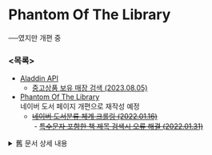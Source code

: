 # Phantom Of The Library

──였지만 개편 중


### \<목록>

- [Aladdin API](/Aladdin)
  - [중고상품 보유 매장 검색 (2023.08.05)](/Aladdin/README.md#중고상품-보유-매장-검색-20230805)
- [Phantom Of The Library](/PhantLib)  
  네이버 도서 페이지 개편으로 재작성 예정
  - [~~네이버 도서분류 체계 크롤링 (2022.01.16)~~](/PhantLib/src/PhantLib#네이버-도서분류-체계-크롤링-20220116)  
  &nbsp;- [~~특수문자 포함한 책 제목 검색시 오류 해결 (2022.01.31)~~](/PhantLib/src/PhantLib#--특수문자-포함한-책-제목-검색시-오류-해결-20220131)


<details>
  <summary>舊 문서 상세 내용</summary>

## Phantom Of The Library란?

- 도서관 대출 이력 데이터에 도서 분류 체계 정보를 추가하여 아래와 같은 집계 표를 얻기 위한 코드입니다.

- 네이버 도서 페이지 개편에 따라 크롤링 관련 코드를 재작성할 예정입니다.

![도서관 대출 이력 집계(예시)](/PhantLib/image/도서관%20대출이력%20집계_2017-2019.png)


## 개요 Outline

| 구분 | 개요 | 상세내용 |
|:-:|:-:|:--|
| **As-Is** | **엑셀 수기 작업** | ① 도서관 사이트에서 대출내역 엑셀 파일 다운로드 |
|   |   | **② 포털/서점 사이트 등 도서분류 체계를 참고하여 수기 분류** |
|   |   | ③ 엑셀 Pivot Table 작성 |
| **To-Be** | **자동화** | ① 상동 (추후 자동화 포함) |
|   |   | **② 도서분류 체계 웹 크롤링으로 삽입** |
|   |   | ③ 상동 (추후 자동화 포함) |

## 사전검토사항 Pre-review

- 도서분류 체계 퀄리티는 수기 작업시 더 높음 (복수 카테고리 존재시 주관적 판단 개입)  
  → 자동화에 따른 작성 편의성 증대의 반대 급부로 퀄리티 하향은 감수
- 크롤링 대상 사이트(잠정) : [Naver](https://www.naver.com)  
  · 도서관 사이트 : 정확한 ISBN 코드를 얻을 수 있으나, 책 제목 검색에 비해 특별히 더 효율적이진 않음  
  · 대형서점 사이트 : Bot 접근 이슈 및 단일 사이트 크롤링시 검색 실패 가능성 존재  
  · Naver : 책 제목으로 검색시 일부 불일치하더라도 Robust한 검색 결과를 얻을 수 있음
- 유사한 제목의 책 여러 권이 검색되더라도, 같은 카테고리의 도서일 가능성이 높음  
  → 정확하게 일치하는 책을 가려내지 않아도 됨 (난이도 하락 요인)

## 개발 예정 사항 To-do

- 기존 엑셀 파일이 아닌 신규 파일 생성 : 잘못된 덮어쓰기로 인한 데이터 손실 예방
- 자동 피벗 테이블 생성
- 복수 분류 체계 중 콤보박스로 선택 가능하도록 구현
</details>